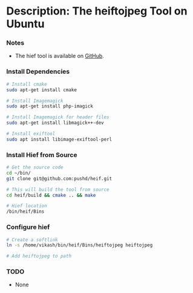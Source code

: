# Description: The heiftojpeg Tool on Ubuntu

### Notes
- The hief tool is available on [GitHub](https://github.com/pushd/heif).


### Install Dependencies
```bash
# Install cmake
sudo apt-get install cmake 

# Install Imagemagick
sudo apt-get install php-imagick

# Install Imagemagick for header files
sudo apt-get install libmagick++-dev

# Install exiftool
sudo apt install libimage-exiftool-perl
```

### Install Hief from Source

```bash
# Get the source code
cd ~/bin/
git clone git@github.com:pushd/heif.git

# This will build the tool from source
cd heif/build && cmake .. && make

# Hief location
/bin/heif/Bins
```

### Configure hief
```bash
# Create a softlink
ln -s /home/vikash/bin/heif/Bins/heiftojpeg heiftojpeg

# Add heiftojpeg to path
```

### TODO
* None

